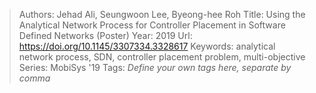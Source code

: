 > Authors: Jehad Ali, Seungwoon Lee, Byeong-hee Roh
> Title: Using the Analytical Network Process for Controller Placement in Software Defined Networks (Poster)
> Year: 2019
> Url: https://doi.org/10.1145/3307334.3328617
> Keywords: analytical network process, SDN, controller placement problem, multi-objective
> Series: MobiSys '19
> Tags: *Define your own tags here, separate by comma*